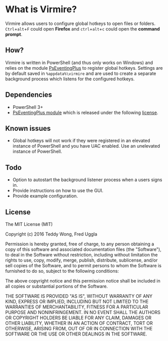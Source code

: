What is Virmire?
================

Virmire allows users to configure global hotkeys to open files or folders. `Ctrl`+`alt`+`F` could open **Firefox** and `ctrl`+`alt`+`c` could open the **command prompt**.

How?
----

Virmire is written in PowerShell (and thus only works on Windows) and relies on the module [PsEventingPlus](http://pseventing.codeplex.com/releases/view/66587) to register global hotkeys. Settings are by default saved in `%appdata%\virmire` and are used to create a separate background process which listens for the configured hotkeys.
 
Dependencies
------------

 - PowerShell 3+
 - [PsEventingPlus module](http://pseventing.codeplex.com/releases/view/66587) which is released under the following [license](http://pseventing.codeplex.com/license).

Known issues
------------

 - Global hotkeys will not work if they were registered in an elevated instance of PowerShell and you have UAC enabled. Use an unelevated instance of PowerShell.

Todo
----

 - Option to autostart the background listener process when a users signs in.
 - Provide instructions on how to use the GUI.
 - Provide example configuration.

License
-------

The MIT License (MIT)

Copyright (c) 2016 Teddy Wong, Fred Uggla

Permission is hereby granted, free of charge, to any person obtaining a copy
of this software and associated documentation files (the "Software"), to deal
in the Software without restriction, including without limitation the rights
to use, copy, modify, merge, publish, distribute, sublicense, and/or sell
copies of the Software, and to permit persons to whom the Software is
furnished to do so, subject to the following conditions:

The above copyright notice and this permission notice shall be included in all
copies or substantial portions of the Software.

THE SOFTWARE IS PROVIDED "AS IS", WITHOUT WARRANTY OF ANY KIND, EXPRESS OR
IMPLIED, INCLUDING BUT NOT LIMITED TO THE WARRANTIES OF MERCHANTABILITY,
FITNESS FOR A PARTICULAR PURPOSE AND NONINFRINGEMENT. IN NO EVENT SHALL THE
AUTHORS OR COPYRIGHT HOLDERS BE LIABLE FOR ANY CLAIM, DAMAGES OR OTHER
LIABILITY, WHETHER IN AN ACTION OF CONTRACT, TORT OR OTHERWISE, ARISING FROM,
OUT OF OR IN CONNECTION WITH THE SOFTWARE OR THE USE OR OTHER DEALINGS IN THE
SOFTWARE.
